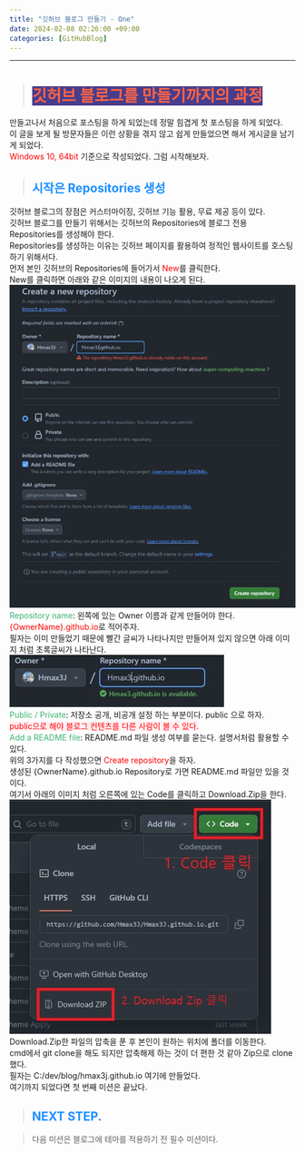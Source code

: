 ```yaml
---
title: "깃허브 블로그 만들기 - One"
date: 2024-02-08 02:26:00 +09:00
categories: [GitHubBlog]
---
```

***

># <span style='background-color:#483D8B; color:tomato'>깃허브 블로그를 만들기까지의 과정</span>
만들고나서 처음으로 포스팅을 하게 되었는데 정말 힘겹게 첫 포스팅을 하게 되었다. <br>
이 글을 보게 될 방문자들은 이런 상황을 겪지 않고 쉽게 만들었으면 해서 게시글을 남기게 되었다. <br>
<span style='color:red'>Windows 10, 64bit</span> 기준으로 작성되었다. 그럼 시작해보자. <br>

>## <span style='color:#1E90FF'>시작은 Repositories 생성 </span>
깃허브 블로그의 장점은 커스터마이징, 깃허브 기능 활용, 무료 제공 등이 있다. <br>
깃허브 블로그를 만들기 위해서는 깃허브의 Repositories에 블로그 전용 Repositories를 생성해야 한다. <br>
Repositories를 생성하는 이유는 깃허브 페이지를 활용하여 정적인 웹사이트를 호스팅하기 위해서다. <br>
먼저 본인 깃허브의 Repositories에 들어가서 <span style='color:red'>New</span>를 클릭한다. <br>
New를 클릭하면 아래와 같은 이미지의 내용이 나오게 된다. <br>
![gitrepo](/assets/img/postImg/GitHubBlog/createBlog1/gitRepoCreate.JPG)
<span style='color:MediumSeaGreen'>Repository name</span>: 왼쪽에 있는 Owner 이름과 같게 만들어야 한다. <span style='color:red'>{OwnerName}.github.io</span>로 적어주자.<br>
필자는 이미 만들었기 때문에 빨간 글씨가 나타나지만 만들어져 있지 않으면 아래 이미지 처럼 초록글씨가 나타난다. <br>
![gitrepo2](/assets/img/postImg/GitHubBlog/createBlog1/gitRepoCreate2.JPG) <br>
<span style='color:MediumSeaGreen'>Public / Private</span>: 저장소 공개, 비공개 설정 하는 부분이다. public 으로 하자. <br>
<span style='background-color:LavenderBlush; color:Red'>public으로 해야 블로그 컨텐츠를 다른 사람이 볼 수 있다.</span> <br>
<span style='color:MediumSeaGreen'>Add a README file</span>: README.md 파일 생성 여부를 묻는다. 설명서처럼 활용할 수 있다. <br>
위의 3가지를 다 작성했으면 <span style='color:red'>Create repository</span>을 하자. <br>
생성된 {OwnerName}.github.io Repository로 가면 README.md 파일만 있을 것이다. <br>
여기서 아래의 이미지 처럼 오른쪽에 있는 Code를 클릭하고 Download.Zip을 한다. <br>
![repoClone](/assets/img/postImg/GitHubBlog/createBlog1/repoClone.JPG) <br>
Download.Zip한 파일의 압축을 푼 후 본인이 원하는 위치에 폴더를 이동한다. <br>
cmd에서 git clone을 해도 되지만 압축해제 하는 것이 더 편한 것 같아 Zip으로 clone했다. <br>
필자는 C:/dev/blog/hmax3j.github.io 여기에 만들었다. <br>
여기까지 되었다면 첫 번째 미션은 끝났다. <br>

>## <span style='color:#1E90FF'>NEXT STEP. </span>
<blockquote class='prompt-tip'>다음 미션은 블로그에 테마를 적용하기 전 필수 미션이다.</blockquote>